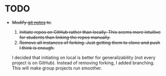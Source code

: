 # TODO

- ~~Modify [git notes](./01_git/01_git_github.Rmd) to~~:
	1. ~~Initiate repos on GitHub rather than locally. This seems more intuitive for students than linking the repos manually.~~
	2. ~~Remove all instances of forking. Just getting them to clone and push I think is enough.~~
	
	I decided that initiating on local is better for generalizability (not every project is on GitHub). Instead of removing forking, I added branching. This will make group projects run smoother.
